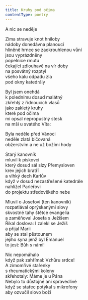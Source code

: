 ```yaml
---
title: Kruhy pod očima
contentType: poetry
---
```


<section>

A nic se neděje

Zima stravuje knot hniloby  
nádoby donedávna planoucí  
hliněně hrnce se zaokrouhlenou vůní  
jsou vyprázdněny  
popelnice rmutu  
čekající zdlouhavě na vír doby  
na posvátný rozptyl  
všeho kalu odpadu zla  
pod okny katedrály

Byl jsem onehdá  
k polednímu dosud malátný  
zkřehlý z řidnoucích vlasů  
jako zakletý kruhy  
které pod očima  
mi opsal nepropustný stesk  
na mši u svatého Víta:

Byla neděle před Vánoci  
neděle zlatá bičovaná  
obžerstvím a ne už božími hody

Starý kanovník  
mluvil k pískovci  
který dosud sál slzy Přemysloven  
krev jejich bratří  
a vlhký dech Karlův  
když v dosud nezastřešené katedrále  
nahlížel Parléřovi  
do projektu středověkého nebe

Mluvil o Josefovi (ten kanovník)  
rozpatlával oprýskanými slovy  
skvostné tahy štětce evangelia  
a zaměňoval Josefa s Ježíšem  
Říkal doslova: I zalekl se Ježíš  
a přijal Marii  
aby se stal pěstounem  
jejího syna jenž byl Emanuel  
to jest: Bůh s námi!

Nic nepomáhalo  
když pak zahřímal: Vzhůru srdce!  
A zimomřivé stařenky  
s rheumatickými koleny  
skřehotaly: Máme je u Pána  
Nebylo to důstojné ani spravedlivé  
když se stařec potýkal s mikrofony  
aby ozvučil slovo boží

</section>
